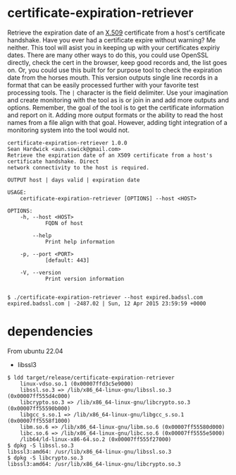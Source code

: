 # certificate-expiration-retriever
Retrieve the expiration date of an [X.509](https://en.wikipedia.org/wiki/X.509) certificate from a host's certificate handshake.  Have you ever had a certificate expire without warning?  Me neither.  This tool will asist you in keeping up with your certificates expiriy dates.  There are many other ways to do this, you could use OpenSSL directly, check the cert in the browser, keep good records and, the list goes on.  Or, you could use this built for for purpose tool to check the expiration date from the horses mouth.  This version outputs single line records in a format that can be easily processed further with your favorite test processing tools.  The `|` character is the field delimiter.  Use your imagination and create monitoring with the tool as is or join in and add more outputs and options.  Remember, the goal of the tool is to get the certificate information and report on it.  Adding more output formats or the ability to read the host names from a file align with that goal.  However, adding tight integration of a monitoring system into the tool would not.

```
certificate-expiration-retriever 1.0.0
Sean Hardwick <aun.sswick@gmail.com>
Retrieve the expiration date of an X509 certificate from a host's certificate handshake. Direct
network connectivity to the host is required.

OUTPUT host | days valid | expiration date

USAGE:
    certificate-expiration-retriever [OPTIONS] --host <HOST>

OPTIONS:
    -h, --host <HOST>
            FQDN of host

        --help
            Print help information

    -p, --port <PORT>
            [default: 443]

    -V, --version
            Print version information


$ ./certificate-expiration-retriever --host expired.badssl.com
expired.badssl.com | -2487.02 | Sun, 12 Apr 2015 23:59:59 +0000 

```

# dependencies
From ubuntu 22.04
* libssl3

```
$ ldd target/release/certificate-expiration-retriever 
	linux-vdso.so.1 (0x00007ffd3c5e9000)
	libssl.so.3 => /lib/x86_64-linux-gnu/libssl.so.3 (0x00007ff555d4c000)
	libcrypto.so.3 => /lib/x86_64-linux-gnu/libcrypto.so.3 (0x00007ff55590b000)
	libgcc_s.so.1 => /lib/x86_64-linux-gnu/libgcc_s.so.1 (0x00007ff5558f1000)
	libm.so.6 => /lib/x86_64-linux-gnu/libm.so.6 (0x00007ff55580d000)
	libc.so.6 => /lib/x86_64-linux-gnu/libc.so.6 (0x00007ff5555e5000)
	/lib64/ld-linux-x86-64.so.2 (0x00007ff555f27000)
$ dpkg -S libssl.so.3
libssl3:amd64: /usr/lib/x86_64-linux-gnu/libssl.so.3
$ dpkg -S libcrypto.so.3
libssl3:amd64: /usr/lib/x86_64-linux-gnu/libcrypto.so.3

```
